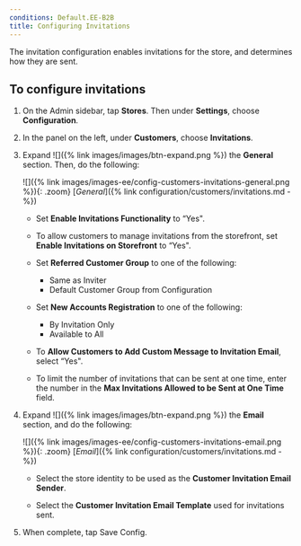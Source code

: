 ```yaml
---
conditions: Default.EE-B2B
title: Configuring Invitations
---
```


The invitation configuration enables invitations for the store, and determines how they are sent.

## To configure invitations

1. On the Admin sidebar, tap **Stores**. Then under **Settings**, choose **Configuration**.

1. In the panel on the left, under **Customers**, choose **Invitations**.

1. Expand ![]({% link images/images/btn-expand.png %}) the **General** section. Then, do the following:

    ![]({% link images/images-ee/config-customers-invitations-general.png %}){: .zoom}
    [*General*]({% link configuration/customers/invitations.md -%})

    * Set **Enable Invitations Functionality** to “Yes".

    * To allow customers to manage invitations from the storefront, set **Enable Invitations on Storefront** to “Yes".

    * Set **Referred Customer Group** to one of the following:

        * Same as Inviter
        * Default Customer Group from Configuration

    * Set **New Accounts Registration** to one of the following:

        * By Invitation Only
        * Available to All

    * To **Allow Customers to Add Custom Message to Invitation Email**, select “Yes".

    * To limit the number of invitations that can be sent at one time, enter the number in the **Max Invitations Allowed to be Sent at One Time** field.

1. Expand ![]({% link images/images/btn-expand.png %}) the **Email** section, and do the following:

    ![]({% link images/images-ee/config-customers-invitations-email.png %}){: .zoom}
    [*Email*]({% link configuration/customers/invitations.md -%})

    * Select the store identity to be used as the **Customer Invitation Email Sender**.

    * Select the **Customer Invitation Email Template** used for invitations sent.

1. When complete, tap <span class="btn">Save Config</span>.
